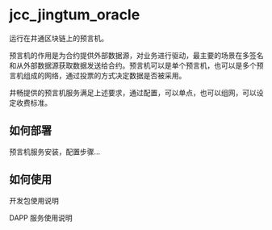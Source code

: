 # jcc_jingtum_oracle

运行在井通区块链上的预言机。

预言机的作用是为合约提供外部数据源，对业务进行驱动，最主要的场景在多签名和从外部数据源获取数据发送给合约。预言机可以是单个预言机，也可以是多个预言机组成的网络，通过投票的方式决定数据是否被采用。

井畅提供的预言机服务满足上述要求，通过配置，可以单点，也可以组网，可以设定收费标准。

## 如何部署

预言机服务安装，配置步骤...

## 如何使用

开发包使用说明

DAPP 服务使用说明
